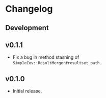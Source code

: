 # Changelog

## Development

## v0.1.1

* Fix a bug in method stashing of `SimpleCov::ResultMerger#resultset_path`.

## v0.1.0

* Initial release.
